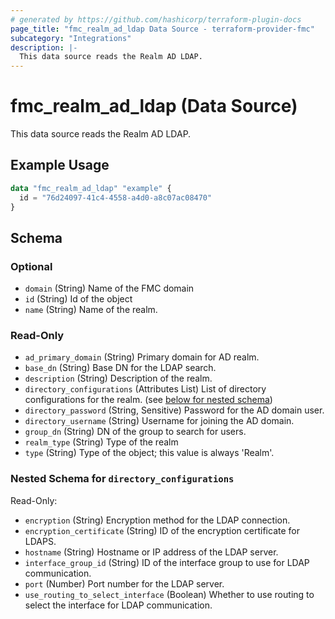 ```yaml
---
# generated by https://github.com/hashicorp/terraform-plugin-docs
page_title: "fmc_realm_ad_ldap Data Source - terraform-provider-fmc"
subcategory: "Integrations"
description: |-
  This data source reads the Realm AD LDAP.
---
```


# fmc_realm_ad_ldap (Data Source)

This data source reads the Realm AD LDAP.

## Example Usage

```terraform
data "fmc_realm_ad_ldap" "example" {
  id = "76d24097-41c4-4558-a4d0-a8c07ac08470"
}
```

<!-- schema generated by tfplugindocs -->
## Schema

### Optional

- `domain` (String) Name of the FMC domain
- `id` (String) Id of the object
- `name` (String) Name of the realm.

### Read-Only

- `ad_primary_domain` (String) Primary domain for AD realm.
- `base_dn` (String) Base DN for the LDAP search.
- `description` (String) Description of the realm.
- `directory_configurations` (Attributes List) List of directory configurations for the realm. (see [below for nested schema](#nestedatt--directory_configurations))
- `directory_password` (String, Sensitive) Password for the AD domain user.
- `directory_username` (String) Username for joining the AD domain.
- `group_dn` (String) DN of the group to search for users.
- `realm_type` (String) Type of the realm
- `type` (String) Type of the object; this value is always 'Realm'.

<a id="nestedatt--directory_configurations"></a>
### Nested Schema for `directory_configurations`

Read-Only:

- `encryption` (String) Encryption method for the LDAP connection.
- `encryption_certificate` (String) ID of the encryption certificate for LDAPS.
- `hostname` (String) Hostname or IP address of the LDAP server.
- `interface_group_id` (String) ID of the interface group to use for LDAP communication.
- `port` (Number) Port number for the LDAP server.
- `use_routing_to_select_interface` (Boolean) Whether to use routing to select the interface for LDAP communication.
